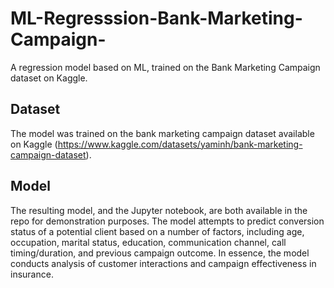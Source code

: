 # ML-Regresssion-Bank-Marketing-Campaign-
A regression model based on ML, trained on the Bank Marketing Campaign dataset on Kaggle.

## Dataset
The model was trained on the bank marketing campaign dataset available on Kaggle (https://www.kaggle.com/datasets/yaminh/bank-marketing-campaign-dataset).

## Model
The resulting model, and the Jupyter notebook, are both available in the repo for demonstration purposes.
The model attempts to predict conversion status of a potential client based on a number of factors, including age, occupation, marital status, education, communication channel, call timing/duration, and previous campaign outcome. In essence, the model conducts analysis of customer interactions and campaign effectiveness in insurance.
